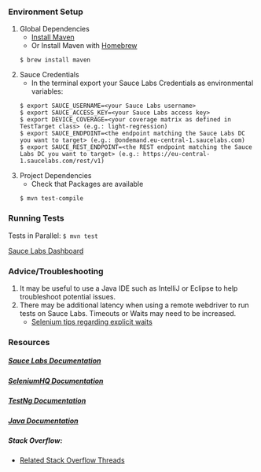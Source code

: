 ### Environment Setup

1. Global Dependencies
    * [Install Maven](https://maven.apache.org/install.html)
    * Or Install Maven with [Homebrew](http://brew.sh/)
    ```
    $ brew install maven
    ```
2. Sauce Credentials
    * In the terminal export your Sauce Labs Credentials as environmental variables:
    ```
    $ export SAUCE_USERNAME=<your Sauce Labs username>
	$ export SAUCE_ACCESS_KEY=<your Sauce Labs access key>
	$ export DEVICE_COVERAGE=<your coverage matrix as defined in TestTarget class> (e.g.: light-regression)
	$ export SAUCE_ENDPOINT=<the endpoint matching the Sauce Labs DC you want to target> (e.g.: @ondemand.eu-central-1.saucelabs.com)
	$ export SAUCE_REST_ENDPOINT=<the REST endpoint matching the Sauce Labs DC you want to target> (e.g.: https://eu-central-1.saucelabs.com/rest/v1)
    ```
3. Project Dependencies
	* Check that Packages are available
	```
	$ mvn test-compile

	```
### Running Tests

Tests in Parallel:
	```
	$ mvn test
	```

[Sauce Labs Dashboard](https://saucelabs.com/beta/dashboard)

### Advice/Troubleshooting
1. It may be useful to use a Java IDE such as IntelliJ or Eclipse to help troubleshoot potential issues. 
2. There may be additional latency when using a remote webdriver to run tests on Sauce Labs. Timeouts or Waits may need to be increased.
    * [Selenium tips regarding explicit waits](https://wiki.saucelabs.com/display/DOCS/Best+Practice%3A+Use+Explicit+Waits)

### Resources
##### [Sauce Labs Documentation](https://wiki.saucelabs.com/)

##### [SeleniumHQ Documentation](http://www.seleniumhq.org/docs/)

##### [TestNg Documentation](http://testng.org/javadocs/index.html)

##### [Java Documentation](https://docs.oracle.com/javase/7/docs/api/)

##### Stack Overflow:
* [Related Stack Overflow Threads](http://stackoverflow.com/questions/27355003/advise-on-hierarchy-for-element-locators-in-selenium-webdriver)